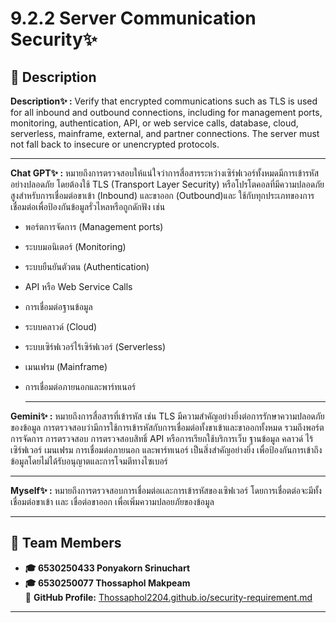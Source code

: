 # 9.2.2 Server Communication Security✨

## 📖 **Description**
**Description✨ :** Verify that encrypted communications such as TLS is used for all inbound and 
outbound connections, including for management ports, monitoring, 
authentication, API, or web service calls, database, cloud, serverless, 
mainframe, external, and partner connections. The server must not fall back 
to insecure or unencrypted protocols.

---

**Chat GPT✨ :**  หมายถึงการตรวจสอบให้แน่ใจว่าการสื่อสารระหว่างเซิร์ฟเวอร์ทั้งหมดมีการเข้ารหัสอย่างปลอดภัย โดยต้องใช้ TLS (Transport Layer Security) หรือโปรโตคอลที่มีความปลอดภัยสูงสำหรับการเชื่อมต่อขาเข้า (Inbound) และขาออก (Outbound)และ
ใช้กับทุกประเภทของการเชื่อมต่อเพื่อป้องกันข้อมูลรั่วไหลหรือถูกดักฟัง เช่น
- พอร์ตการจัดการ (Management ports)
- ระบบมอนิเตอร์ (Monitoring)
- ระบบยืนยันตัวตน (Authentication)
- API หรือ Web Service Calls
- การเชื่อมต่อฐานข้อมูล
- ระบบคลาวด์ (Cloud)
- ระบบเซิร์ฟเวอร์ไร้เซิร์ฟเวอร์ (Serverless)
- เมนเฟรม (Mainframe)
- การเชื่อมต่อภายนอกและพาร์ทเนอร์
  
  ---
**Gemini✨ :** หมายถึงการสื่อสารที่เข้ารหัส เช่น TLS มีความสำคัญอย่างยิ่งต่อการรักษาความปลอดภัยของข้อมูล การตรวจสอบว่ามีการใช้การเข้ารหัสกับการเชื่อมต่อทั้งขาเข้าและขาออกทั้งหมด รวมถึงพอร์ตการจัดการ การตรวจสอบ การตรวจสอบสิทธิ์ API หรือการเรียกใช้บริการเว็บ ฐานข้อมูล คลาวด์ ไร้เซิร์ฟเวอร์ เมนเฟรม การเชื่อมต่อภายนอก และพาร์ทเนอร์ เป็นสิ่งสำคัญอย่างยิ่ง เพื่อป้องกันการเข้าถึงข้อมูลโดยไม่ได้รับอนุญาตและการโจมตีทางไซเบอร์  

---

**Myself✨ :** หมายถึงการตรวจสอบการเชื่อมต่อเเละการเข้ารหัสของเซิฟเวอร์ โดยการเชื่อตต่อจะมีทั้ง เชื่อมต่อขาเข้า เเละ เชื่อต่อขาออก เพื่อเพิ่มความปลอยภัยของข้อมูล

---


## 👥 **Team Members**
- **🎓 6530250433 Ponyakorn Srinuchart**
- **🎓 6530250077 Thossaphol Makpeam**  
  🔗 **GitHub Profile:** [Thossaphol2204.github.io/security-requirement.md](https://github.com/Thossaphol2204/Thossaphol2204.github.io/blob/main/security-requirement.md)

---
